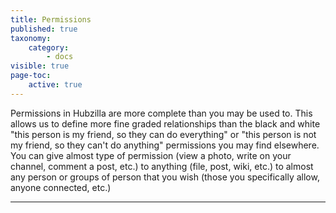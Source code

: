 ```yaml
---
title: Permissions
published: true
taxonomy:
    category:
        - docs
visible: true
page-toc:
    active: true
---
```


Permissions in Hubzilla are more complete than you may be used to. This allows us to define more fine graded relationships than the black and white "this person is my friend, so they can do everything" or "this person is not my friend, so they can't do anything" permissions you may find elsewhere. You can give almost type of permission (view a photo, write on your channel, comment a post, etc.) to anything (file, post, wiki, etc.) to almost any person or groups of person that you wish (those you specifically allow, anyone connected, etc.)

---
